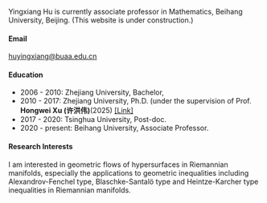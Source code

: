 
Yingxiang Hu is currently associate professor in Mathematics, Beihang University, Beijing. (This website is under construction.)

#### Email

huyingxiang@buaa.edu.cn

#### Education

- 2006 - 2010: Zhejiang University, Bachelor,
- 2010 - 2017: Zhejiang University, Ph.D. (under the supervision of Prof. <strong>Hongwei Xu (许洪伟)</strong>(2025) [[Link]](https://person.zju.edu.cn/xuhw)
- 2017 - 2020: Tsinghua University, Post-doc.
- 2020 - present: Beihang University, Associate Professor.


#### Research Interests

I am interested in geometric flows of hypersurfaces in Riemannian manifolds, especially the applications to geometric inequalities including Alexandrov-Fenchel type, Blaschke-Santalö type and Heintze-Karcher type inequalities in Riemannian manifolds.  
